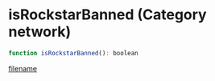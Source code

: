 # isRockstarBanned (Category network)

```js
function isRockstarBanned(): boolean
```

[filename](isRockstarBanned_m.md ':include')